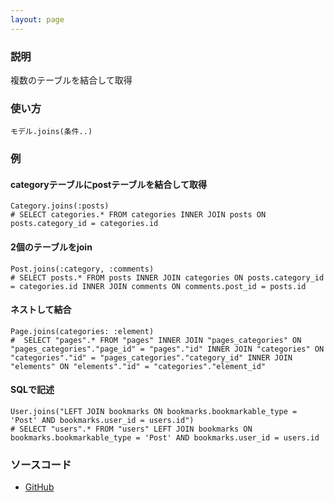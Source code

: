 ```yaml
---
layout: page
---
```


### 説明

複数のテーブルを結合して取得

### 使い方

    モデル.joins(条件..)

### 例

#### categoryテーブルにpostテーブルを結合して取得

    Category.joins(:posts)
    # SELECT categories.* FROM categories INNER JOIN posts ON posts.category_id = categories.id

#### 2個のテーブルをjoin

    Post.joins(:category, :comments)
    # SELECT posts.* FROM posts INNER JOIN categories ON posts.category_id = categories.id INNER JOIN comments ON comments.post_id = posts.id

#### ネストして結合

    Page.joins(categories: :element)
    #  SELECT "pages".* FROM "pages" INNER JOIN "pages_categories" ON "pages_categories"."page_id" = "pages"."id" INNER JOIN "categories" ON "categories"."id" = "pages_categories"."category_id" INNER JOIN "elements" ON "elements"."id" = "categories"."element_id"

#### SQLで記述

    User.joins("LEFT JOIN bookmarks ON bookmarks.bookmarkable_type = 'Post' AND bookmarks.user_id = users.id")
    # SELECT "users".* FROM "users" LEFT JOIN bookmarks ON bookmarks.bookmarkable_type = 'Post' AND bookmarks.user_id = users.id

### ソースコード

- [GitHub](https://github.com/rails/rails/blob/984c3ef2775781d47efa9f541ce570daa2434a80/activerecord/lib/active_record/relation/query_methods.rb#L565)
